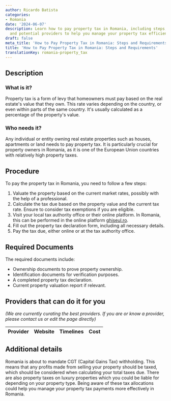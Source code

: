 ```yaml
---
author: Ricardo Batista
categories:
- Romania
date: '2024-06-07'
description: Learn how to pay property tax in Romania, including steps, required documents,
  and potential providers to help you manage your property tax efficiently.
draft: false
meta_title: 'How to Pay Property Tax in Romania: Steps and Requirements'
title: 'How to Pay Property Tax in Romania: Steps and Requirements'
translationKey: romania-property_tax
---
```



## Description
### What is it?
Property tax is a form of levy that homeowners must pay based on the real estate's value that they own. This rate varies depending on the country, or even within parts of the same country. It's usually calculated as a percentage of the property's value.

### Who needs it?
Any individual or entity owning real estate properties such as houses, apartments or land needs to pay property tax. It is particularly crucial for property owners in Romania, as it is one of the European Union countries with relatively high property taxes.

## Procedure
To pay the property tax in Romania, you need to follow a few steps:
1. Valuate the property based on the current market rates, possibly with the help of a professional.
2. Calculate the tax due based on the property value and the current tax rate. Ensure to consider tax exemptions if you are eligible.
3. Visit your local tax authority office or their online platform. In Romania, this can be performed in the online platform [ghiseul.ro](https://ghiseul.ro/).
4. Fill out the property tax declaration form, including all necessary details.
5. Pay the tax due, either online or at the tax authority office.

## Required Documents
The required documents include:
- Ownership documents to prove property ownership.
- Identification documents for verification purposes.
- A completed property tax declaration.
- Current property valuation report if relevant.

## Providers that can do it for you

_(We are currently curating the best providers. If you are or know a provider, please contact us or edit the page directly)_

| Provider        |     Website     |     Timelines    |       Cost      |
| --------------- | --------------- |  :-------------: | :-------------: |

## Additional details
Romania is about to mandate CGT (Capital Gains Tax) withholding. This means that any profits made from selling your property should be taxed, which should be considered when calculating your total taxes due.
There are also property taxes on luxury properties which you could be liable for depending on your property type.
Being aware of these tax allocations could help you manage your property tax payments more effectively in Romania.